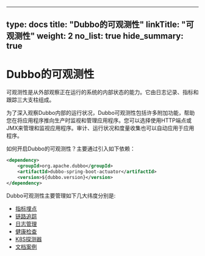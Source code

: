 
---
type: docs
title: "Dubbo的可观测性"
linkTitle: "可观测性"
weight: 2
no_list: true
hide_summary: true
---



# Dubbo的可观测性
可观测性是从外部观察正在运行的系统的内部状态的能力。它由日志记录、指标和跟踪三大支柱组成。

为了深入观察Dubbo内部的运行状况，Dubbo可观测性包括许多附加功能，帮助您在将应用程序推向生产时监视和管理应用程序。您可以选择使用HTTP端点或JMX来管理和监视应用程序。审计、运行状况和度量收集也可以自动应用于应用程序。

如何开启Dubbo的可观测性？主要通过引入如下依赖：

```xml
<dependency>
    <groupId>org.apache.dubbo</groupId>
    <artifactId>dubbo-spring-boot-actuator</artifactId>
    <version>${dubbo.version}</version>
</dependency>
```

Dubbo可观测性主要管理如下几大纬度分别是:
+ [指标埋点](./meter.md) 
+ [链路追踪](./tracing.md) 
+ [日志管理](./logging.md) 
+ [健康检查](./health-information.md)  
+ [K8S探测器](./kubernetes-probes.md)
+ [文档案例](./doc.md/) 
 

